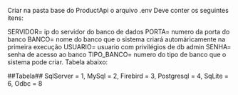 Criar na pasta base do ProductApi o arquivo .env
Deve conter os seguintes itens:

SERVIDOR= ip do servidor do banco de dados
PORTA= numero da porta do banco
BANCO= nome do banco que o sistema criará automáricamente na primeira execução
USUARIO= usuario com privilégios de db admin
SENHA= senha de acesso ao banco
TIPO_BANCO= numero do tipo de banco que o sistema pode criar. Tabela abaixo:


##Tabela##
SqlServer = 1,
MySql = 2,
Firebird = 3,
Postgresql = 4,
SqLite = 6,
Odbc = 8
